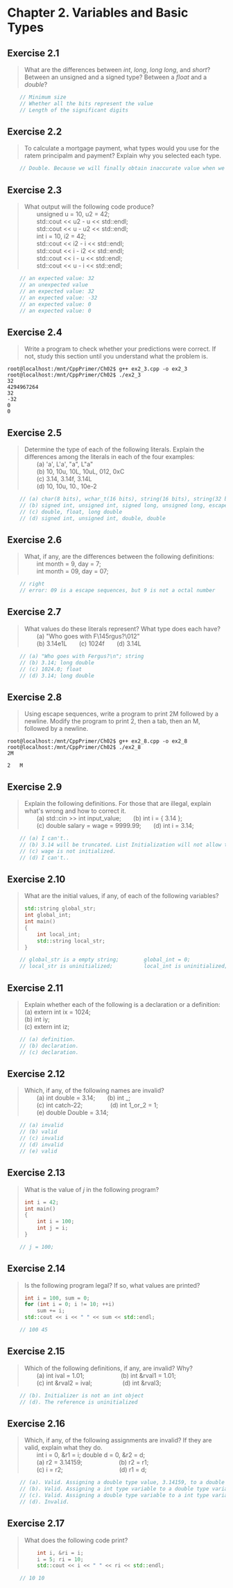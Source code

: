 # Chapter 2. Variables and Basic Types

## Exercise 2.1
> What are the differences between *int*, *long*, *long long*, and *short*? Between an unsigned and a signed type? Between a *float* and a *double*?
```cpp
    // Minimum size
    // Whether all the bits represent the value
    // Length of the significant digits
```

## Exercise 2.2
> To calculate a mortgage payment, what types would you use for the ratem principalm and payment? Explain why you selected each type.
```cpp
    // Double. Because we will finally obtain inaccurate value when we calculate addition, subtraction, multiplication and division by using imprecise values.
```

## Exercise 2.3
> What output will the following code produce?  
> &#8195;&#8195;unsigned u = 10, u2 = 42;  
> &#8195;&#8195;std::cout << u2 - u << std::endl;  
> &#8195;&#8195;std::cout << u - u2 << std::endl;  
> &#8195;&#8195;int i = 10, i2 = 42;  
> &#8195;&#8195;std::cout << i2 - i << std::endl;  
> &#8195;&#8195;std::cout << i - i2 << std::endl;  
> &#8195;&#8195;std::cout << i - u << std::endl;  
> &#8195;&#8195;std::cout << u - i << std::endl;
```cpp
    // an expected value: 32
    // an unexpected value
    // an expected value: 32
    // an expected value: -32
    // an expected value: 0
    // an expected value: 0
```

## Exercise 2.4
> Write a program to check whether your predictions were correct. If not, study this section until you understand what the problem is.
```shell
root@localhost:/mnt/CppPrimer/Ch02$ g++ ex2_3.cpp -o ex2_3
root@localhost:/mnt/CppPrimer/Ch02$ ./ex2_3
32
4294967264
32
-32
0
0
```

## Exercise 2.5
> Determine the type of each of the following literals. Explain the differences among the literals in each of the four examples:  
> &#8195;&#8195;(a) 'a', L'a', "a", L"a"  
> &#8195;&#8195;(b) 10, 10u, 10L, 10uL, 012, 0xC  
> &#8195;&#8195;(c) 3.14, 3.14f, 3.14L  
> &#8195;&#8195;(d) 10, 10u, 10., 10e-2  
```cpp
    // (a) char(8 bits), wchar_t(16 bits), string(16 bits), string(32 bits);
    // (b) signed int, unsigned int, signed long, unsigned long, escape sequences(CRLF), escape sequences(Page Change Key)
    // (c) double, float, long double
    // (d) signed int, unsigned int, double, double
```

## Exercise 2.6
> What, if any, are the differences between the following definitions:  
> &#8195;&#8195;int month = 9, day = 7;  
> &#8195;&#8195;int month = 09, day = 07;  
```cpp
    // right
    // error: 09 is a escape sequences, but 9 is not a octal number
```

## Exercise 2.7
> What values do these literals represent? What type does each have?  
> &#8195;&#8195;(a) "Who goes with F\145rgus?\012"  
> &#8195;&#8195;(b) 3.14e1L&#8195;&#8195;(c) 1024f&#8195;&#8195;(d) 3.14L
```cpp
    // (a) "Who goes with Fergus?\n"; string
    // (b) 3.14; long double
    // (c) 1024.0; float
    // (d) 3.14; long double
```

## Exercise 2.8
> Using escape sequences, write a program to print 2M followed by a newline. Modify the program to print 2, then a tab, then an M, followed by a newline.
```shell
root@localhost:/mnt/CppPrimer/Ch02$ g++ ex2_8.cpp -o ex2_8
root@localhost:/mnt/CppPrimer/Ch02$ ./ex2_8
2M

2	M

```

## Exercise 2.9
> Explain the following definitions. For those that are illegal, explain what's wrong and how to correct it.  
> &#8195;&#8195;(a) std::cin >> int input_value;&#8195;&#8195;(b) int i = { 3.14 };  
> &#8195;&#8195;(c) double salary = wage = 9999.99;&#8195;&#8195;(d) int i = 3.14;
```cpp
    // (a) I can't..
    // (b) 3.14 will be truncated. List Initialization will not allow this initialization.
    // (c) wage is not initialized.
    // (d) I can't..
```

## Exercise 2.10
> What are the initial values, if any, of each of the following variables?
> ```cpp
> std::string global_str;
> int global_int;
> int main()
> {
>     int local_int;
>     std::string local_str;
> }
> ```
```cpp
    // global_str is a empty string;        global_int = 0;
    // local_str is uninitialized;          local_int is uninitialized;
```

## Exercise 2.11
> Explain whether each of the following is a declaration or a definition:  
> (a) extern int ix = 1024;  
> (b) int iy;  
> (c) extern int iz;  
```cpp
    // (a) definition.
    // (b) declaration.
    // (c) declaration.
```

## Exercise 2.12
> Which, if any, of the following names are invalid?  
> &#8195;&#8195;(a) int double = 3.14;&#8195;&#8195;(b) int _;  
> &#8195;&#8195;(c) int catch-22;&#8192;&#8195;&#8195;&#8195;&#8195;(d) int 1_or_2 = 1;  
> &#8195;&#8195;(e) double Double = 3.14;
```cpp
    // (a) invalid
    // (b) valid
    // (c) invalid
    // (d) invalid
    // (e) valid
```

## Exercise 2.13
> What is the value of *j* in the following program?
> ```cpp
> int i = 42;
> int main()
> {
>     int i = 100;
>     int j = i;
> }
> ```
```cpp
    // j = 100;
```

## Exercise 2.14
> Is the following program legal? If so, what values are printed?
> ```cpp
> int i = 100, sum = 0;
> for (int i = 0; i != 10; ++i)
>     sum += i;
> std::cout << i << " " << sum << std::endl;
> ```
```cpp
    // 100 45
```

## Exercise 2.15
> Which of the following definitions, if any, are invalid? Why?  
> &#8195;&#8195;(a) int ival = 1.01;&#8195;&#8195;&#8195;&#8195;&#8195;&#8195;(b) int &rval1 = 1.01;  
> &#8195;&#8195;(c) int &rval2 = ival;&#8195;&#8195;&#8195;&#8195;&#8195;(d) int &rval3;
```cpp
    // (b). Initializer is not an int object
    // (d). The reference is uninitialized
```

## Exercise 2.16
> Which, if any, of the following assignments are invalid? If they are valid, explain what they do.  
> &#8195;&#8195;int i = 0, &r1 = i; double d = 0, &r2 = d;  
> &#8195;&#8195;(a) r2 = 3.14159;&#8195;&#8195;&#8195;&#8195;&#8195;&#8195;(b) r2 = r1;  
> &#8195;&#8195;(c) i = r2;&#8195;&#8195;&#8195;&#8195;&#8195;&#8195;&#8195;&#8195;&#8195; (d) r1 = d;
```cpp
    // (a). Valid. Assigning a double type value, 3.14159, to a double type reference
    // (b). Valid. Assigning a int type variable to a double type variable
    // (c). Valid. Assigning a double type variable to a int type variable
    // (d). Invalid.
```

## Exercise 2.17
> What does the following code print?
> ```cpp
>     int i, &ri = i;
>     i = 5; ri = 10;
>     std::cout << i << " " << ri << std::endl;
> ```
```cpp
    // 10 10
```